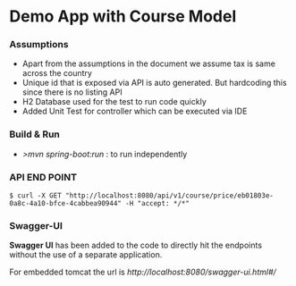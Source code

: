 # Demo App with Course Model

### Assumptions

- Apart from the assumptions in the document we assume tax is same across the country
- Unique id that is exposed via API is auto generated. But hardcoding this since there is no listing API 
- H2 Database used for the test to run code quickly
- Added Unit Test for controller which can be executed via IDE

### Build & Run

- *>mvn spring-boot:run* : to run independently 


### API END POINT

```
$ curl -X GET "http://localhost:8080/api/v1/course/price/eb01803e-0a8c-4a10-bfce-4cabbea90944" -H "accept: */*"
```


### Swagger-UI

**Swagger UI** has been added to the code to directly hit the endpoints without the use of a separate application.

For embedded tomcat the url is *http://localhost:8080/swagger-ui.html#/*
